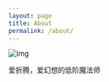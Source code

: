 ```yaml
---
layout: page
title: About
permalink: /about/
---
```


![img](http://www.005.tv/uploads/allimg/161221/161354M26-3.jpg)

爱折腾，爱幻想的低阶魔法师
